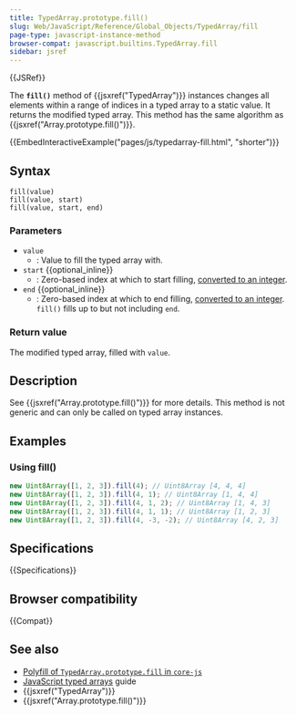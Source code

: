 ```yaml
---
title: TypedArray.prototype.fill()
slug: Web/JavaScript/Reference/Global_Objects/TypedArray/fill
page-type: javascript-instance-method
browser-compat: javascript.builtins.TypedArray.fill
sidebar: jsref
---
```


{{JSRef}}

The **`fill()`** method of {{jsxref("TypedArray")}} instances changes all elements within a range of indices in a typed array to a static value. It returns the modified typed array. This method has the same algorithm as {{jsxref("Array.prototype.fill()")}}.

{{EmbedInteractiveExample("pages/js/typedarray-fill.html", "shorter")}}

## Syntax

```js-nolint
fill(value)
fill(value, start)
fill(value, start, end)
```

### Parameters

- `value`
  - : Value to fill the typed array with.
- `start` {{optional_inline}}
  - : Zero-based index at which to start filling, [converted to an integer](/en-US/docs/Web/JavaScript/Reference/Global_Objects/Number#integer_conversion).
- `end` {{optional_inline}}
  - : Zero-based index at which to end filling, [converted to an integer](/en-US/docs/Web/JavaScript/Reference/Global_Objects/Number#integer_conversion). `fill()` fills up to but not including `end`.

### Return value

The modified typed array, filled with `value`.

## Description

See {{jsxref("Array.prototype.fill()")}} for more details. This method is not generic and can only be called on typed array instances.

## Examples

### Using fill()

```js
new Uint8Array([1, 2, 3]).fill(4); // Uint8Array [4, 4, 4]
new Uint8Array([1, 2, 3]).fill(4, 1); // Uint8Array [1, 4, 4]
new Uint8Array([1, 2, 3]).fill(4, 1, 2); // Uint8Array [1, 4, 3]
new Uint8Array([1, 2, 3]).fill(4, 1, 1); // Uint8Array [1, 2, 3]
new Uint8Array([1, 2, 3]).fill(4, -3, -2); // Uint8Array [4, 2, 3]
```

## Specifications

{{Specifications}}

## Browser compatibility

{{Compat}}

## See also

- [Polyfill of `TypedArray.prototype.fill` in `core-js`](https://github.com/zloirock/core-js#ecmascript-typed-arrays)
- [JavaScript typed arrays](/en-US/docs/Web/JavaScript/Guide/Typed_arrays) guide
- {{jsxref("TypedArray")}}
- {{jsxref("Array.prototype.fill()")}}
